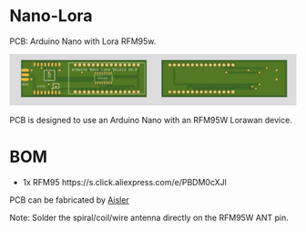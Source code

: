 # Nano-Lora
PCB: Arduino Nano with Lora RFM95w.

<picture>
  <img src="https://github.com/bvdbrule/Nano-Lora/blob/master/Nano-Lora.jpeg"  alt="Arduino Nano with Lora RFM95W" style="width:auto;">
</picture>

PCB is designed to use an Arduino Nano with an RFM95W Lorawan device.

<H1>BOM</H1>
<UL>
<LI>1x RFM95
 https://s.click.aliexpress.com/e/PBDM0cXJl 
</UL>  
PCB can be fabricated by <a href="https://aisler.net/p/FGSSKBLQ">Aisler</a> 

Note: Solder the spiral/coil/wire antenna directly on the RFM95W ANT pin.





